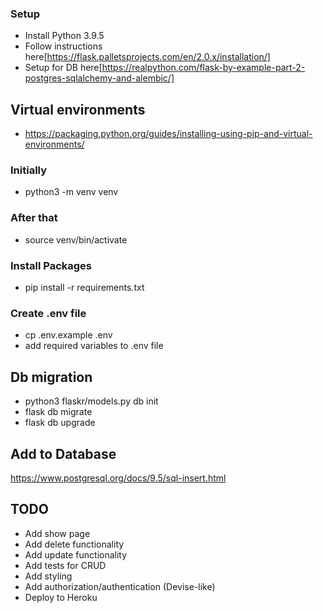 ### Setup

- Install Python 3.9.5
- Follow instructions here[https://flask.palletsprojects.com/en/2.0.x/installation/]
- Setup for DB here[https://realpython.com/flask-by-example-part-2-postgres-sqlalchemy-and-alembic/]

## Virtual environments
- https://packaging.python.org/guides/installing-using-pip-and-virtual-environments/

### Initially
- python3 -m venv venv

### After that
- source venv/bin/activate

### Install Packages
- pip install -r requirements.txt

### Create .env file
- cp .env.example .env
- add required variables to .env file

## Db migration
- python3 flaskr/models.py db init
- flask db migrate
- flask db upgrade

## Add to Database
https://www.postgresql.org/docs/9.5/sql-insert.html

## TODO
- Add show page
- Add delete functionality
- Add update functionality
- Add tests for CRUD
- Add styling
- Add authorization/authentication (Devise-like)
- Deploy to Heroku
